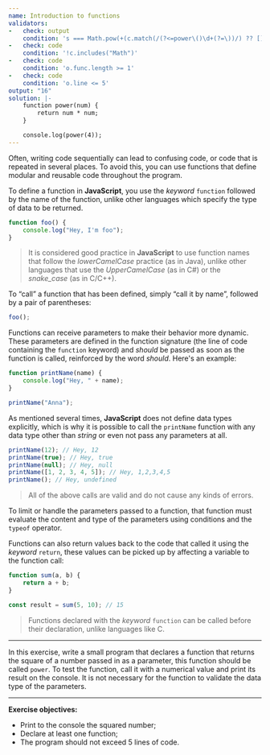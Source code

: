 ```yaml
---
name: Introduction to functions
validators:
-   check: output
    condition: 's === Math.pow(+(c.match(/(?<=power\()\d+(?=\))/) ?? [])[0], 2).toString()'
-   check: code
    condition: '!c.includes("Math")'
-   check: code
    condition: 'o.func.length >= 1'
-   check: code
    condition: 'o.line <= 5'
output: "16"
solution: |-
    function power(num) {
        return num * num;
    }

    console.log(power(4));
---
```


Often, writing code sequentially can lead to confusing code, or code that is repeated in several places. To avoid this, you can use functions that define modular and reusable code throughout the program.

To define a function in **JavaScript**, you use the *keyword* `function` followed by the name of the function, unlike other languages which specify the type of data to be returned.

```js
function foo() {
    console.log("Hey, I'm foo");
}
```

> It is considered good practice in **JavaScript** to use function names that follow the *lowerCamelCase* practice (as in Java), unlike other languages that use the *UpperCamelCase* (as in C#) or the *snake_case* (as in C/C++).

To “call” a function that has been defined, simply “call it by name”, followed by a pair of parentheses:

```js
foo();
```

Functions can receive parameters to make their behavior more dynamic. These parameters are defined in the function signature (the line of code containing the `function` keyword) and *should* be passed as soon as the function is called, reinforced by the word *should*. Here's an example:

```js
function printName(name) {
    console.log("Hey, " + name);
}

printName("Anna");
```

As mentioned several times, **JavaScript** does not define data types explicitly, which is why it is possible to call the `printName` function with any data type other than *string* or even not pass any parameters at all.

```js
printName(12); // Hey, 12
printName(true); // Hey, true
printName(null); // Hey, null
printName([1, 2, 3, 4, 5]); // Hey, 1,2,3,4,5
printName(); // Hey, undefined
```

> All of the above calls are valid and do not cause any kinds of errors.

To limit or handle the parameters passed to a function, that function must evaluate the content and type of the parameters using conditions and the `typeof` operator.

Functions can also return values back to the code that called it using the *keyword* `return`, these values can be picked up by affecting a variable to the function call:

```js
function sum(a, b) {
    return a + b;
}

const result = sum(5, 10); // 15
```

> Functions declared with the *keyword* `function` can be called before their declaration, unlike languages like C.
 
***

In this exercise, write a small program that declares a function that returns the square of a number passed in as a parameter, this function should be called `power`. To test the function, call it with a numerical value and print its result on the console. It is not necessary for the function to validate the data type of the parameters.

***

**Exercise objectives:**
- Print to the console the squared number;
- Declare at least one function;
- The program should not exceed 5 lines of code.
